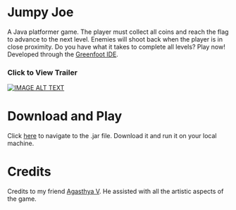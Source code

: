 # Jumpy Joe
A Java platformer game. The player must collect all coins and reach the flag to advance to the next level. Enemies will shoot back when the player is in close proximity. Do you have what it takes to complete all levels? Play now! Developed through the [Greenfoot IDE](https://www.greenfoot.org/home).

### Click to View Trailer
[![IMAGE ALT TEXT](https://user-images.githubusercontent.com/60367213/94352336-436fed80-0029-11eb-8c32-d0052b642d8e.png)](https://youtu.be/0gJ5QLE--xI)

# Download and Play
Click [here](https://github.com/RivasCVA/JumpyJoe/blob/master/Platformer.jar) to navigate to the .jar file. Download it and run it on your local machine.

# Credits
Credits to my friend [Agasthya V](https://www.instagram.com/brown.soundd/). He assisted with all the artistic aspects of the game.
